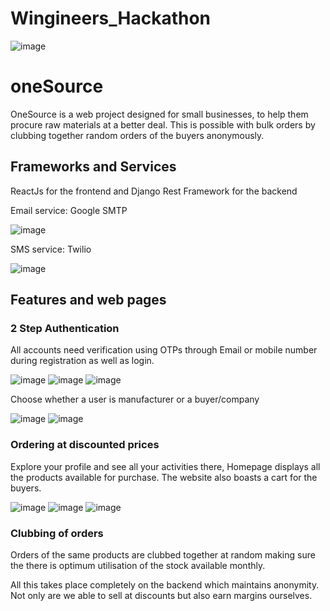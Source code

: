 # Wingineers_Hackathon
![image](https://user-images.githubusercontent.com/80095817/146841287-f9afb8e0-fabf-4176-83d3-8291ffa91d1d.png)

# oneSource

OneSource is a web project designed for small businesses, to help them procure raw materials at a better deal. This is possible with bulk orders by clubbing together random orders of the buyers anonymously.  

## Frameworks and Services

ReactJs for the frontend and Django Rest Framework for the backend

Email service: Google SMTP 

![image](https://user-images.githubusercontent.com/80095817/146869442-9f598c5f-dc17-411d-9a19-8c4479c0a4f6.png)

SMS service: Twilio

![image](https://user-images.githubusercontent.com/80095817/146869503-3498b12f-e06a-41dd-a822-2a0681f454e1.png)


## Features and web pages

### 2 Step Authentication
All accounts need verification using OTPs through Email or mobile number during registration as well as login.

![image](https://user-images.githubusercontent.com/80095817/146838377-a0300bd6-c71d-4dbd-860b-0ca6abbaf5f6.png)
![image](https://user-images.githubusercontent.com/80095817/146838326-62af56c0-3541-4ba1-a964-fcf8bac6638e.png)
![image](https://user-images.githubusercontent.com/80095817/146838277-1e5ecce0-0e31-44db-981b-64158289b190.png)

Choose whether a user is manufacturer or a buyer/company

![image](https://user-images.githubusercontent.com/80095817/146839361-2561d8d8-33a7-4772-9880-4f67f2151999.png)
![image](https://user-images.githubusercontent.com/80095817/146839403-a612bfaa-b45d-4078-823a-fa6dc147ed98.png)

### Ordering at discounted prices
Explore your profile and see all your activities there, Homepage displays all the products available for purchase.
The website also boasts a cart for the buyers.

![image](https://user-images.githubusercontent.com/80095817/146839622-da51efce-5156-4b35-ad57-4478bb2165c8.png)
![image](https://user-images.githubusercontent.com/80095817/146840076-9abf5f62-8e8a-4d88-aae3-abcf6a1d92ff.png)
![image](https://user-images.githubusercontent.com/80095817/146840193-24167c61-286c-49b9-bf79-51632877a4c6.png)

### Clubbing of orders
Orders of the same products are clubbed together at random making sure the there is optimum utilisation of the stock available monthly.

All this takes place completely on the backend which maintains anonymity. Not only are we able to sell at discounts but also earn margins ourselves.

